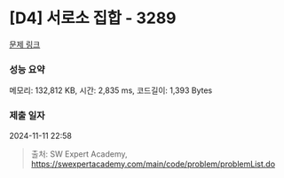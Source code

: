 # [D4] 서로소 집합 - 3289 

[문제 링크](https://swexpertacademy.com/main/code/problem/problemDetail.do?contestProbId=AWBJKA6qr2oDFAWr) 

### 성능 요약

메모리: 132,812 KB, 시간: 2,835 ms, 코드길이: 1,393 Bytes

### 제출 일자

2024-11-11 22:58



> 출처: SW Expert Academy, https://swexpertacademy.com/main/code/problem/problemList.do